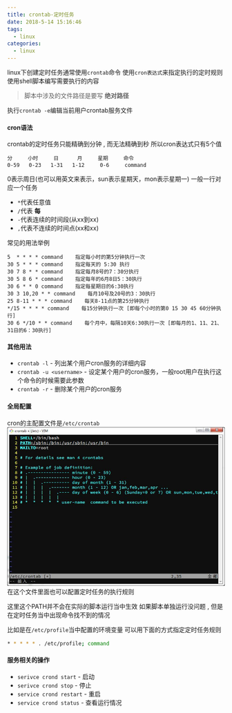 ```yaml
---
title: crontab-定时任务
date: 2018-5-14 15:16:46
tags: 
  - linux
categories: 
  - linux
---
```


linux下创建定时任务通常使用`crontab`命令
使用`cron表达式`来指定执行的定时规则
使用shell脚本编写需要执行的内容
> 脚本中涉及的文件路径是要写 **绝对路径**
<!-- more -->

执行`crontab -e`编辑当前用户crontab服务文件

#### cron语法
crontab的定时任务只能精确到分钟 , 而无法精确到秒
所以cron表达式只有5个值
```
分     小时     日      月     星期     命令
0-59   0-23   1-31   1-12     0-6     command
```
0表示周日(也可以用英文来表示，sun表示星期天，mon表示星期一)
一般一行对应一个任务

+ `*`代表任意值
+ `/`代表 **每**
+ `-`代表连续的时间段(从xx到xx)
+ `,`代表不连续的时间点(xx和xx)

常见的用法举例
```
5  * * * * command    指定每小时的第5分钟执行一次
30 5 * * * command    指定每天的 5:30 执行
30 7 8 * * command    指定每月8号的7：30分执行
30 5 8 6 * command    指定每年的6月8日5：30执行
30 6 * * 0 command    指定每星期日的6:30执行
30 3 10,20 * * command    每月10号及20号的3：30执行
25 8-11 * * * command    每天8-11点的第25分钟执行
*/15 * * * * command    每15分钟执行一次 [即每个小时的第0 15 30 45 60分钟执行]
30 6 */10 * * command    每个月中，每隔10天6:30执行一次 [即每月的1、11、21、31日的6：30执行]
```


#### 其他用法
+ `crontab -l` - 列出某个用户cron服务的详细内容
+ `crontab -u <username>` - 设定某个用户的cron服务，一般root用户在执行这个命令的时候需要此参数  
+ `crontab -r` - 删除某个用户的cron服务

#### 全局配置
cron的主配置文件是`/etc/crontab`
![crontab config](/images/linux/crontab_config.jpg)
在这个文件里面也可以配置定时任务的执行规则

这里这个PATH并不会在实际的脚本运行当中生效
如果脚本单独运行没问题 , 但是在定时任务当中出现命令找不到的情况

比如是在`/etc/profile`当中配置的环境变量
可以用下面的方式指定定时任务规则
```bash
* * * * * . /etc/profile; command
```

#### 服务相关的操作
+ `serivce crond start` - 启动
+ `serivce crond stop` - 停止
+ `service crond restart` - 重启
+ `service crond status` - 查看运行情况
